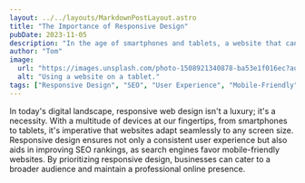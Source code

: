 ```yaml
---
layout: ../../layouts/MarkdownPostLayout.astro
title: "The Importance of Responsive Design"
pubDate: 2023-11-05
description: "In the age of smartphones and tablets, a website that can't adapt to different screen sizes is like a book that can't be opened. Responsive design ensures your website is accessible and enjoyable for every visitor, no matter their device."
author: "Tom"
image:
  url: "https://images.unsplash.com/photo-1508921340878-ba53e1f016ec?auto=format&fit=crop&q=80&w=2070&ixlib=rb-4.0.3&ixid=M3wxMjA3fDB8MHxwaG90by1wYWdlfHx8fGVufDB8fHx8fA%3D%3D"
  alt: "Using a website on a tablet."
tags: ["Responsive Design", "SEO", "User Experience", "Mobile-Friendly"]
---
```


In today's digital landscape, responsive web design isn't a luxury; it's a necessity. With a multitude of devices at our fingertips, from smartphones to tablets, it's imperative that websites adapt seamlessly to any screen size. Responsive design ensures not only a consistent user experience but also aids in improving SEO rankings, as search engines favor mobile-friendly websites. By prioritizing responsive design, businesses can cater to a broader audience and maintain a professional online presence.
